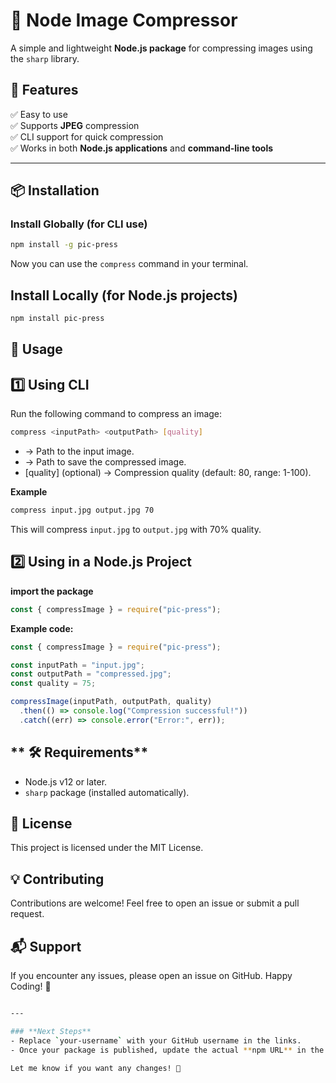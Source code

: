 # 📸 Node Image Compressor    

A simple and lightweight **Node.js package** for compressing images using the `sharp` library.  

## 🚀 Features  
✅ Easy to use  
✅ Supports **JPEG** compression  
✅ CLI support for quick compression  
✅ Works in both **Node.js applications** and **command-line tools**  

---

## 📦 Installation  

### **Install Globally (for CLI use)**  
```sh
npm install -g pic-press
```

Now you can use the `compress` command in your terminal.


## Install Locally (for Node.js projects)

```bash
npm install pic-press
```


## 🔧 Usage

## **1️⃣ Using CLI**
Run the following command to compress an image:

```sh
compress <inputPath> <outputPath> [quality]
```

- <inputPath> → Path to the input image.
- <outputPath> → Path to save the compressed image.
- [quality] (optional) → Compression quality (default: 80, range: 1-100).

**Example**

```sh
compress input.jpg output.jpg 70
```
This will compress `input.jpg` to `output.jpg` with 70% quality.


## **2️⃣ Using in a Node.js Project**

**import the package**

```javascript
const { compressImage } = require("pic-press");
```

**Example code:**

```javascript
const { compressImage } = require("pic-press");

const inputPath = "input.jpg";
const outputPath = "compressed.jpg";
const quality = 75;

compressImage(inputPath, outputPath, quality)
  .then(() => console.log("Compression successful!"))
  .catch((err) => console.error("Error:", err));
```


## ** 🛠 Requirements**

- Node.js v12 or later.
- `sharp` package (installed automatically).


## **📄 License**

This project is licensed under the MIT License.


## **💡 Contributing**

Contributions are welcome! Feel free to open an issue or submit a pull request.


## **📬 Support**

If you encounter any issues, please open an issue on GitHub.
Happy Coding! 🚀

```bash

---

### **Next Steps**
- Replace `your-username` with your GitHub username in the links.  
- Once your package is published, update the actual **npm URL** in the badges.  

Let me know if you want any changes! 🚀
```